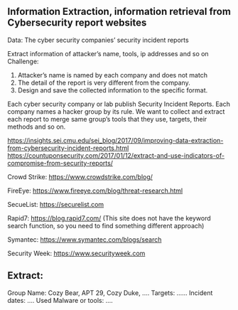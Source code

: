 ## Information Extraction, information retrieval from Cybersecurity report websites

Data: The cyber security companies’ security incident reports

Extract information of attacker’s name, tools, ip addresses and so on Challenge:
1. Attacker’s name is named by each company and does not match 
2. The detail of the report is very different from the company.
3. Design and save the collected information to the specific format.

Each cyber security company or lab publish Security Incident Reports. Each company names a hacker group by its rule.
We want to collect and extract each report to merge same group’s tools that they use, targets, their methods and so on.

https://insights.sei.cmu.edu/sei_blog/2017/09/improving-data-extraction-from-cybersecurity-incident-reports.html https://countuponsecurity.com/2017/01/12/extract-and-use-indicators-of-compromise-from-security-reports/

Crowd Strike: https://www.crowdstrike.com/blog/

FireEye: https://www.fireeye.com/blog/threat-research.html

SecueList: https://securelist.com

Rapid7: https://blog.rapid7.com/ (This site does not have the keyword search function, so you need to find something different approach)

Symantec: https://www.symantec.com/blogs/search

Security Week: https://www.securityweek.com 

## Extract:
Group Name: Cozy Bear, APT 29, Cozy Duke, .... Targets: ......
Incident dates: ....
Used Malware or tools: ....
